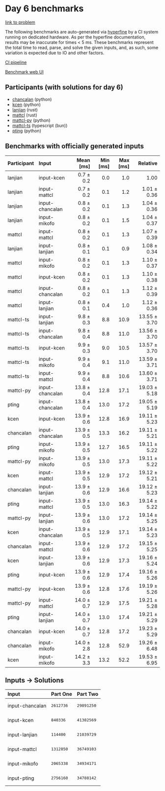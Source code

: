 # Day 6 benchmarks

[link to problem](https://adventofcode.com/2023/day/6)

The following benchmarks are auto-generated via
[hyperfine](https://github.com/sharkdp/hyperfine) by a CI system running on
dedicated hardware. As per the hyperfine documentation, results may be
inaccurate for times < 5 ms. These benchmarks represent the total time to read,
parse, and solve the given inputs, and, as such, some variation is expected due
to IO and other factors.

[CI pipeline](http://ci.papercode.net:8080/teams/main/pipelines/aoc2023)

[Benchmark web UI](https://aoc.ancalagon.black)


## Participants (with solutions for day 6)

- [chancalan](https://github.com/chancalan/aoc2023) (python)
- [kcen](https://github.com/kcen/aoc2023) (python)
- [lanjian](https://github.com/lanjian/aoc-2023) (rust)
- [mattcl](https://github.com/mattcl/aoc2023) (rust)
- [mattcl-py](https://github.com/mattcl/aoc2023-py) (python)
- [mattcl-ts](https://github.com/mattcl/aoc2023-js) (typescript (bun))
- [pting](https://github.com/pting/aoc2023) (python)


## Benchmarks with officially generated inputs

| Participant | Input | Mean [ms] | Min [ms] | Max [ms] | Relative |
|:---|:---|---:|---:|---:|---:|
| lanjian | input-kcen | 0.7 ± 0.2 | 0.0 | 1.0 | 1.00 |
| lanjian | input-mattcl | 0.7 ± 0.2 | 0.1 | 1.2 | 1.01 ± 0.36 |
| lanjian | input-chancalan | 0.8 ± 0.2 | 0.1 | 1.3 | 1.04 ± 0.36 |
| lanjian | input-mikofo | 0.8 ± 0.2 | 0.1 | 1.5 | 1.04 ± 0.37 |
| mattcl | input-mattcl | 0.8 ± 0.2 | 0.1 | 1.3 | 1.07 ± 0.39 |
| lanjian | input-lanjian | 0.8 ± 0.1 | 0.1 | 0.9 | 1.08 ± 0.34 |
| mattcl | input-mikofo | 0.8 ± 0.2 | 0.1 | 1.3 | 1.10 ± 0.37 |
| mattcl | input-kcen | 0.8 ± 0.2 | 0.1 | 1.3 | 1.10 ± 0.38 |
| mattcl | input-chancalan | 0.8 ± 0.2 | 0.1 | 1.3 | 1.12 ± 0.39 |
| mattcl | input-lanjian | 0.8 ± 0.1 | 0.4 | 1.0 | 1.12 ± 0.36 |
| mattcl-ts | input-lanjian | 9.8 ± 0.3 | 8.8 | 10.9 | 13.55 ± 3.70 |
| mattcl-ts | input-chancalan | 9.8 ± 0.4 | 8.8 | 11.0 | 13.56 ± 3.70 |
| mattcl-ts | input-kcen | 9.9 ± 0.3 | 9.0 | 10.5 | 13.57 ± 3.70 |
| mattcl-ts | input-mikofo | 9.9 ± 0.4 | 9.1 | 11.0 | 13.59 ± 3.71 |
| mattcl-ts | input-mattcl | 9.9 ± 0.4 | 8.8 | 10.6 | 13.60 ± 3.71 |
| mattcl-py | input-chancalan | 13.8 ± 0.4 | 12.8 | 17.1 | 19.03 ± 5.18 |
| pting | input-chancalan | 13.8 ± 0.4 | 13.0 | 17.2 | 19.05 ± 5.19 |
| kcen | input-kcen | 13.9 ± 0.6 | 12.8 | 16.9 | 19.11 ± 5.23 |
| chancalan | input-chancalan | 13.9 ± 0.5 | 13.3 | 16.2 | 19.11 ± 5.21 |
| pting | input-mikofo | 13.9 ± 0.5 | 12.7 | 16.5 | 19.11 ± 5.22 |
| mattcl-py | input-mikofo | 13.9 ± 0.5 | 13.0 | 17.3 | 19.11 ± 5.22 |
| kcen | input-mattcl | 13.9 ± 0.5 | 12.9 | 17.2 | 19.12 ± 5.21 |
| chancalan | input-lanjian | 13.9 ± 0.6 | 12.9 | 16.6 | 19.12 ± 5.23 |
| pting | input-mattcl | 13.9 ± 0.5 | 13.0 | 16.3 | 19.14 ± 5.22 |
| mattcl-py | input-lanjian | 13.9 ± 0.6 | 13.0 | 17.2 | 19.14 ± 5.25 |
| kcen | input-chancalan | 13.9 ± 0.5 | 12.9 | 17.1 | 19.14 ± 5.23 |
| chancalan | input-mattcl | 13.9 ± 0.6 | 12.9 | 17.2 | 19.15 ± 5.25 |
| kcen | input-lanjian | 13.9 ± 0.6 | 12.9 | 17.3 | 19.16 ± 5.24 |
| pting | input-kcen | 13.9 ± 0.6 | 12.9 | 17.4 | 19.16 ± 5.26 |
| mattcl-py | input-kcen | 13.9 ± 0.6 | 12.8 | 17.6 | 19.19 ± 5.26 |
| mattcl-py | input-mattcl | 14.0 ± 0.7 | 12.9 | 17.5 | 19.21 ± 5.28 |
| pting | input-lanjian | 14.0 ± 0.7 | 13.0 | 17.4 | 19.21 ± 5.29 |
| chancalan | input-kcen | 14.0 ± 0.7 | 12.8 | 17.2 | 19.23 ± 5.29 |
| chancalan | input-mikofo | 14.0 ± 2.8 | 12.8 | 52.9 | 19.26 ± 6.48 |
| kcen | input-mikofo | 14.2 ± 3.3 | 13.2 | 52.2 | 19.53 ± 6.95 |


## Inputs -> Solutions

| Input | Part One | Part Two |
|:---|:---|:---|
|input-chancalan|<pre>2612736</pre>|<pre>29891250</pre>|
|input-kcen|<pre>840336</pre>|<pre>41382569</pre>|
|input-lanjian|<pre>114400</pre>|<pre>21039729</pre>|
|input-mattcl|<pre>1312850</pre>|<pre>36749103</pre>|
|input-mikofo|<pre>2065338</pre>|<pre>34934171</pre>|
|input-pting|<pre>2756160</pre>|<pre>34788142</pre>|